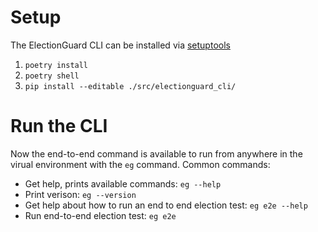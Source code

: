 # Setup

The ElectionGuard CLI can be installed via [setuptools](https://click.palletsprojects.com/en/8.1.x/setuptools/#setuptools-integration)

1. `poetry install`
2. `poetry shell`
3. `pip install --editable ./src/electionguard_cli/`

# Run the CLI

Now the end-to-end command is available to run from anywhere in the virual environment with the `eg` command.  Common commands:

- Get help, prints available commands: `eg --help`
- Print verison: `eg --version`
- Get help about how to run an end to end election test: `eg e2e --help`
- Run end-to-end election test: `eg e2e`
